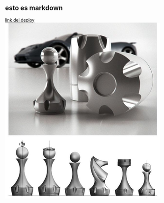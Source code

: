 ## esto es markdown

<a href="https://vandalit.github.io/proyecto-git-ejemplo/">link del deploy</a>
<br>
<img src="./assets/img/Image20240925214743.jpg" alt="">